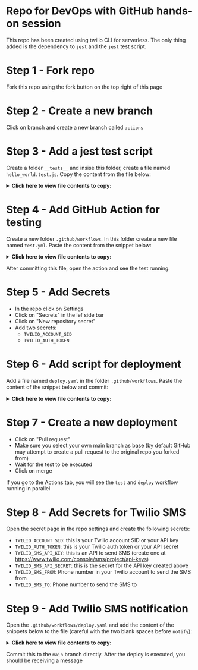 # Repo for DevOps with GitHub hands-on session

This repo has been created using twilio CLI for serverless. The only thing added is the dependency to `jest` and the `jest` test script. 

# Step 1 - Fork repo 

Fork this repo using the fork button on the top right of this page

# Step 2 - Create a new branch 

Click on branch and create a new branch called `actions`

# Step 3 - Add a jest test script

Create a folder `__tests__` and insise this folder, create a file named `hello_world.test.js`. Copy the content from the file below: 

<details>
        <summary><b>Click here to view file contents to copy:</b></summary>
 
 ```javascript
 const Twilio = require('twilio');

describe('Test voice response TwiML', () => {
  beforeAll(() => {
    global.Twilio = Twilio;
  });

  it('returns "Hello World" TwiML response', (done) => {
    const tokenFunction = require('../functions/hello-world').handler;

    const callback = (err, twimlResponse) => {
      expect(twimlResponse.toString()).toBe(
        '<?xml version="1.0" encoding="UTF-8"?><Response><Say>Hello World!</Say></Response>'
      );
      done();
    };

    tokenFunction(null, {}, callback);
  });
});
```
 </details>
 
 # Step 4 - Add GitHub Action for testing
 
Create a new folder `.github/workflows`. In this folder create a new file named `test.yml`. Paste the content from the snippet below: 
 
 <details>
        <summary><b>Click here to view file contents to copy:</b></summary>
 
 ```yaml
 name: Twilio Serverless testing

on: [pull_request, push]

jobs:
  test:
    runs-on: ${{ matrix.os }}
    strategy:
      matrix:
        os: [macos-latest]
        node-version: [10]

    steps:
      - name: Checkout code
        uses: actions/checkout@v1
      - name: Use Node.js version ${{ matrix.node-version }}
        uses: actions/setup-node@v1
        with:
          node-version: ${{ matrix.node-version }}
      - name: npm install, build, and test
        run: |
          npm install
          npm run jest
        env:
          CI: true
 ```
 
 </details>
 
 After committing this file, open the action and see the test running. 
 
 # Step 5 - Add Secrets
 
 * In the repo click on Settings 
 * Click on "Secrets" in the lef side bar
 * Click on "New repository secret"
 * Add two secrets: 
   * `TWILIO_ACCOUNT_SID`
   * `TWILIO_AUTH_TOKEN`
 
# Step 6 - Add script for deployment 
 
Add a file named `deploy.yaml` in the folder `.github/workflows`. Paste the content of the snippet below and commit: 
<details>
        <summary><b>Click here to view file contents to copy:</b></summary>

```yaml
name: Deployment to Twilio Serverless

on:
  push:
    branches:
      - main

jobs:
  deploy:
    runs-on: ${{ matrix.os }}
    strategy:
      matrix:
        os: [macos-latest]
        node-version: [10]

    steps:
      - name: Checkout code
        uses: actions/checkout@v1
      - name: Use Node.js ${{ matrix.node-version }}
        uses: actions/setup-node@v1
        with:
          node-version: ${{ matrix.node-version }}
      - name: npm install and deploy
        run: |
          npm install
          npm run deploy -- --account-sid ${{secrets.TWILIO_ACCOUNT_SID}} --auth-token ${{secrets.TWILIO_AUTH_TOKEN}} --override-existing-project
        env:
          CI: true

```
</details>
        
# Step 7 - Create a new deployment
        
* Click on "Pull request"
* Make sure you select your own main branch as base (by default GitHub may attempt to create a pull request to the original repo you forked from)
* Wait for the test to be executed 
* Click on merge 

If you go to the Actions tab, you will see the `test` and `deploy` workflow running in parallel

# Step 8 - Add Secrets for Twilio SMS 

Open the secret page in the repo settings and create the following secrets: 

* `TWILIO_ACCOUNT_SID`: this is your Twilio account SID or your API key
* `TWILIO_AUTH_TOKEN`: this is your Twilio auth token or your API secret
* `TWILIO_SMS_API_KEY`: this is an API to send SMS (create one at https://www.twilio.com/console/sms/project/api-keys)
* `TWILIO_SMS_API_SECRET`: this is the secret for the API key created above
* `TWILIO_SMS_FROM`: Phone number in your Twilio account to send the SMS from
* `TWILIO_SMS_TO`: Phone number to send the SMS to

# Step 9 - Add Twilio SMS notification 

Open the `.github/workflows/deploy.yaml` and add the content of the snippets below to the file (careful with the two blank spaces before `notify`): 
<details>
        <summary><b>Click here to view file contents to copy:</b></summary>
        
```yaml
  notify:
    runs-on: ubuntu-latest
    needs: deploy

    steps:
      - name: Send an SMS through Twilio
        uses: twilio-labs/actions-sms@v1
        with:
          fromPhoneNumber: ${{ secrets.TWILIO_SMS_FROM }}
          toPhoneNumber: ${{ secrets.TWILIO_SMS_TO }}
          message: '🚢 Deployment successful 🎉'
        env:
          TWILIO_ACCOUNT_SID: ${{ secrets.TWILIO_ACCOUNT_SID }}
          TWILIO_API_KEY: ${{ secrets.TWILIO_SMS_API_KEY }}
          TWILIO_API_SECRET: ${{ secrets.TWILIO_SMS_API_SECRET }}
```
</details>

Commit this to the `main` branch directly. After the deploy is executed, you should be receiving a message
